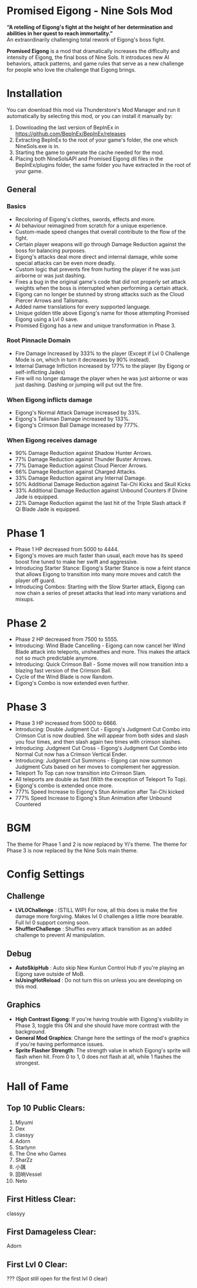 # Promised Eigong - Nine Sols Mod

**“A retelling of Eigong's fight at the height of her determination and abilities in her quest to reach immortality.”**  
An extraordinarily challenging total rework of Eigong's boss fight.


**Promised Eigong** is a mod that dramatically increases the difficulty and intensity of Eigong, the final boss of Nine Sols. It introduces new AI behaviors, attack patterns, and game rules that
serve as a new challenge for people who love the challenge that Eigong brings.

# Installation

You can download this mod via Thunderstore's Mod Manager and run it automatically by selecting this mod, or you can install it manually by:

1. Downloading the last version of BepInEx in https://github.com/BepInEx/BepInEx/releases
2. Extracting BepInEx to the root of your game's folder, the one which NineSols.exe is in.
3. Starting the game to generate the cache needed for the mod.
4. Placing both NineSolsAPI and Promised Eigong dll files in the BepInEx/plugins folder, the same folder you have extracted in the root of your game.

## General
### Basics
- Recoloring of Eigong's clothes, swords, effects and more.
- AI behaviour reimagined from scratch for a unique experience.
- Custom-made speed changes that overall contribute to the flow of the fight.
- Certain player weapons will go through Damage Reduction against the boss for balancing purposes.
- Eigong's attacks deal more direct and internal damage, while some special attacks can be even more deadly.
- Custom logic that prevents fire from hurting the player if he was just airborne or was just dashing.
- Fixes a bug in the original game's code that did not properly set attack weights when the boss is interrupted when performing a certain attack.
- Eigong can no longer be stunned by strong attacks such as the Cloud Piercer Arrows and Talismans.
- Added name translations for every supported language.
- Unique golden title above Eigong's name for those attempting Promised Eigong using a Lvl 0 save.
- Promised Eigong has a new and unique transformation in Phase 3.

### Root Pinnacle Domain

- Fire Damage Increased by 333% to the player (Except if Lvl 0 Challenge Mode is on, which in turn it decreases by 90% instead).
- Internal Damage Infliction increased by 177% to the player (by Eigong or self-inflicting Jades)
- Fire will no longer damage the player when he was just airborne or was just dashing. Dashing or jumping will put out the fire.

### When Eigong inflicts damage

- Eigong's Normal Attack Damage increased by 33%.
- Eigong's Talisman Damage increased by 133%.
- Eigong's Crimson Ball Damage increased by 777%.

### When Eigong receives damage

- 90% Damage Reduction against Shadow Hunter Arrows.
- 77% Damage Reduction against Thunder Buster Arrows.
- 77% Damage Reduction against Cloud Piercer Arrows.
- 66% Damage Reduction against Charged Attacks.
- 33% Damage Reduction against any Internal Damage.
- 50% Additional Damage Reduction against Tai-Chi Kicks and Skull Kicks
- 33% Additional Damage Reduction against Unbound Counters if Divine Jade is equipped.
- 22% Damage Reduction against the last hit of the Triple Slash attack if Qi Blade Jade is equipped.

# Phase 1
- Phase 1 HP decreased from 5000 to 4444.
- Eigong's moves are much faster than usual, each move has its speed boost fine tuned to make her swift and aggressive.
- Introducing Starter Stance: Eigong's Starter Stance is now a feint stance that allows Eigong to transition into many more moves and catch the player off guard.
- Introducing Combos: Starting with the Slow Starter attack, Eigong can now chain a series of preset attacks that lead into many variations and mixups.

# Phase 2
- Phase 2 HP decreased from 7500 to 5555.
- Introducing: Wind Blade Cancelling - Eigong can now cancel her Wind Blade attack into teleports, unsheathes and more. This makes the attack not so much predictable anymore.
- Introducing: Quick Crimson Ball - Some moves will now transition into a blazing fast version of the Crimson Ball.
- Cycle of the Wind Blade is now Random.
- Eigong's Combo is now extended even further.

# Phase 3
- Phase 3 HP increased from 5000 to 6666.
- Introducing: Double Judgment Cut - Eigong's Judgment Cut Combo into Crimson Cut is now doubled. She will appear from both sides and slash you four times, and then slash again two times with crimson slashes.
- Introducing: Judgment Cut Cross - Eigong's Judgment Cut Combo into Normal Cut now has a Crimson Vertical Ender.
- Introducing: Judgment Cut Summons - Eigong can now summon Judgment Cuts based on her moves to complement her aggression.
- Teleport To Top can now transition into Crimson Slam.
- All teleports are double as fast (With the exception of Teleport To Top).
- Eigong's combo is extended once more.
- 777% Speed Increase to Eigong's Stun Animation after Tai-Chi kicked
- 777% Speed Increase to Eigong's Stun Animation after Unbound Countered

# BGM
The theme for Phase 1 and 2 is now replaced by Yi's theme.
The theme for Phase 3 is now replaced by the Nine Sols main theme.

# Config Settings
## Challenge
- **LVL0Challenge** : (STILL WIP) For now, all this does is make the fire damage more forgiving. Makes lvl 0 challenges a little more bearable. Full lvl 0 support coming soon.
- **ShufflerChallenge** : Shuffles every attack transition as an added challenge to prevent AI manipulation.

## Debug
- **AutoSkipHub** : Auto skip New Kunlun Control Hub if you're playing an Eigong save outside of MoB.
- **IsUsingHotReload** : Do not turn this on unless you are developing on this mod.

## Graphics
- **High Contrast Eigong**: If you're having trouble with Eigong's visibility in Phase 3, toggle this ON and she should have more contrast with the background.
- **General Mod Graphics**: Change here the settings of the mod's graphics if you're having performance issues.
- **Sprite Flasher Strength**: The strength value in which Eigong's sprite will flash when hit. From 0 to 1, 0 does not flash at all, while 1 flashes the strongest.

# Hall of Fame

## Top 10 Public Clears:
1. Miyumi
2. Dex
3. classyy
4. Adorn
5. Starlynn
6. The One who Games
7. SharZz
8. 小颽
9. 回响Vessel
10. Neto

## First Hitless Clear:
classyy

## First Damageless Clear:
Adorn

## First Lvl 0 Clear:
???
(Spot still open for the first lvl 0 clear)